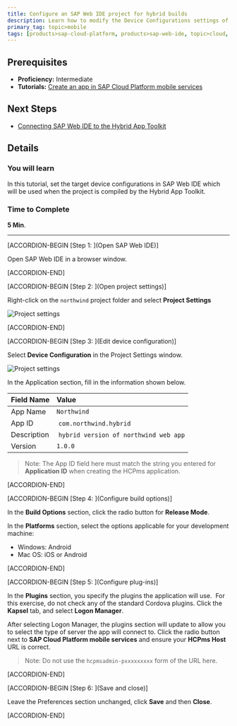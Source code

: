 ```yaml
---
title: Configure an SAP Web IDE project for hybrid builds
description: Learn how to modify the Device Configurations settings of a mobile web project for a hybrid build
primary_tag: topic>mobile
tags: [products>sap-cloud-platform, products>sap-web-ide, topic>cloud, topic>html5, topic>mobile, tutorial>intermediate ]
---
```


## Prerequisites  
- **Proficiency:** Intermediate
- **Tutorials:** [Create an app in SAP Cloud Platform mobile services](https://www.sap.com/developer/tutorials/hcpms-create-hybrid-app.html)


## Next Steps
- [Connecting SAP Web IDE to the Hybrid App Toolkit](https://www.sap.com/developer/tutorials/hcpms-webide-hat-connection.html)

## Details
### You will learn  
In this tutorial, set the target device configurations in SAP Web IDE which will be used when the project is compiled by the Hybrid App Toolkit.

### Time to Complete
**5 Min**.

---


[ACCORDION-BEGIN [Step 1: ](Open SAP Web IDE)]

Open SAP Web IDE in a browser window.


[ACCORDION-END]

[ACCORDION-BEGIN [Step 2: ](Open project settings)]

Right-click on the `northwind` project folder and select **Project Settings**

![Project settings](https://raw.githubusercontent.com/SAPDocuments/Tutorials/master/tutorials/hcpms-webide-hybrid-config/2.png)


[ACCORDION-END]

[ACCORDION-BEGIN [Step 3: ](Edit device configuration)]

Select **Device Configuration** in the Project Settings window.

![Project settings](https://raw.githubusercontent.com/SAPDocuments/Tutorials/master/tutorials/hcpms-webide-hybrid-config/3.png)

In the Application section, fill in the information shown below.

Field Name          | Value
:------------------ | :-------------
App Name            | `Northwind `
App ID              | `com.northwind.hybrid`
Description         | `hybrid version of northwind web app`
Version             | `1.0.0`

> Note: The App ID field here must match the string you entered for **Application ID** when creating the HCPms application.



[ACCORDION-END]

[ACCORDION-BEGIN [Step 4: ](Configure build options)]

In the **Build Options** section, click the radio button for **Release Mode**.

In the **Platforms** section, select the options applicable for your development machine:
- 	Windows: Android
- 	Mac OS: iOS or Android


[ACCORDION-END]

[ACCORDION-BEGIN [Step 5: ](Configure plug-ins)]

In the **Plugins** section, you specify the plugins the application will use.  For this exercise, do not check any of the standard Cordova plugins. Click the **Kapsel** tab, and select **Logon Manager**.

After selecting Logon Manager, the plugins section will update to allow you to select the type of server the app will connect to. Click the radio button next to **SAP Cloud Platform mobile services** and ensure your **HCPms Host** URL is correct.

> Note: Do not use the `hcpmsadmin-pxxxxxxxxx` form of the URL here.


[ACCORDION-END]

[ACCORDION-BEGIN [Step 6: ](Save and close)]

Leave the Preferences section unchanged, click **Save** and then **Close**.


[ACCORDION-END]

